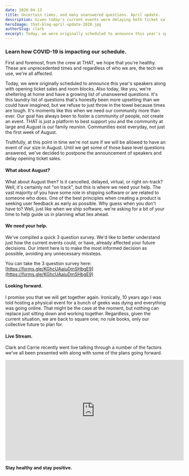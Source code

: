 ```yaml
---
date: 2020-04-13
title: Uncertain times, and many unanswered questions. April update.
description: Given today's current events were delaying both ticket sales and speaker announcements.
heroImage: that-blog-april-update-2020.jpg
authorSlug: clark
excerpt: Today, we were originally scheduled to announce this year's speakers along with opening ticket sales and room blocks. Also today, like you, we're sheltering at home and have a growing list of unanswered questions. It's this laundry list of questions that's honestly been more upsetting than we could have imagined, but we refuse to just throw in the towel because times are tough.
---
```


### Learn how COVID-19 is impacting our schedule.

First and foremost, from the crew at THAT, we hope that you're healthy. These are unprecedented times and regardless of who we are, the tech we use, we're all affected.

Today, we were originally scheduled to announce this year's speakers along with opening ticket sales and room blocks. Also today, like you, we're sheltering at home and have a growing list of unanswered questions. It's this laundry list of questions that's honestly been more upsetting than we could have imagined, but we refuse to just throw in the towel because times are tough. It's moments like this when we need our community more than ever. Our goal has always been to foster a community of people, not create an event. THAT is just a platform to best support you and the community at large and August is our family reunion. Communities exist everyday, not just the first week of August.

Truthfully, at this point in time we're not sure if we will be allowed to have an event of our size in August. Until we get some of those base level questions answered, we've decided to postpone the announcement of speakers and delay opening ticket sales.

#### What about August?

What about August then? Is it cancelled, delayed, virtual, or right on-track? Well, it's certainly not "on track", but this is where we need your help. The vast majority of you have some role in shipping software or are related to someone who does. One of the best principles when creating a product is seeking user feedback as early as possible. Why guess when you don't have to? Well, just like when we ship software, we're asking for a bit of your time to help guide us in planning what lies ahead.

#### We need your help.

We've compiled a quick 3 question survey. We'd like to better understand just how the current events could, or have, already affected your future decisions. Our intent here is to make the most informed decision as possible, avoiding any unnecessary missteps.

You can take the 3 question survey here: [https://forms.gle/KGhcUAaiuDmSHbgE9](https://forms.gle/KGhcUAaiuDmSHbgE9)

#### Looking forward.

I promise you that we will get together again. Ironically, 10 years ago I was told hosting a physical event for a bunch of geeks was dying and everything was going online. That might be the case at the moment, but nothing can replace just sitting down and working together. Regardless, given the current situation, we are back to square one; no rule books, only our collective future to plan for.

#### Live Stream.

Clark and Carrie recently went live talking through a number of the factors we've all been presented with along with some of the plans going forward.

<iframe width="560" height="315" src="https://www.youtube.com/embed/jiPGh2gYyOc" frameborder="0" allow="accelerometer; autoplay; encrypted-media; gyroscope; picture-in-picture" allowfullscreen></iframe>

**Stay healthy and stay positive.**
